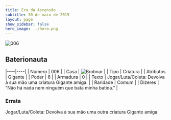 ```yaml
---
title: Era da Ascensão
subtitle: 30 de maio de 2019
layout: page
show_sidebar: false
hero_image: ../hero.png
---
```


![006](https://cdn.keyforgegame.com/media/card_front/pt/435_006_RWQWP24FF6XW_pt.png)

## Baterionauta

|----|----|
| Número | 006 |
| Casa | ![Brobnar](https://archonarcana.com/images/thumb/e/e0/Brobnar.png/22px-Brobnar.png "Brobnar") |
| Tipo | Criatura |
| Atributos | Gigante |
| Poder | 6 |
| Armadura | 0 |
| Texto | Jogar/Luta/Coleta: Devolva à sua mão uma criatura Gigante amiga. |
| Raridade | Comum |
| Dizeres | “Não há nada nem ninguém que bata minha batida.” |

### Errata

Jogar/Luta/Coleta: Devolva à sua mão uma outra criatura Gigante amiga.
